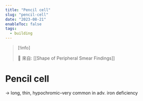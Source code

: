 ```yaml
---
title: "Pencil cell"
slug: "pencil-cell"
date: "2023-08-21"
enableToc: false
tags:
  - building
---
```


> [!info]
>
> 🌱 來自: [[Shape of Peripheral Smear Findings]]

# Pencil cell

 → long, thin, hypochromic–very common in adv. iron deficiency
